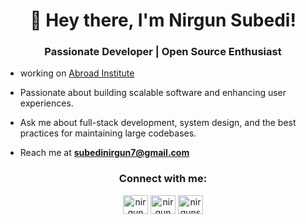 <h1 align="center">👋 Hey there, I'm Nirgun Subedi!</h1>
<h3 align="center">Passionate Developer | Open Source Enthusiast</h3>

- working on [Abroad Institute](https://abroadinst.com/)

- Passionate about building scalable software and enhancing user experiences.

- Ask me about full-stack development, system design, and the best practices for maintaining large codebases.
 
- Reach me at **subedinirgun7@gmail.com** 


<h3 align="center">Connect with me:</h3>
<p align="center">
<a href="https://www.linkedin.com/in/nirgun-subedi-11815a283" target="blank"><img align="center" src="https://raw.githubusercontent.com/rahuldkjain/github-profile-readme-generator/master/src/images/icons/Social/linked-in-alt.svg" alt="nirgun subedi" height="30" width="40" /></a>
<a href="https://www.facebook.com/nirguns.7" target="blank"><img align="center" src="https://raw.githubusercontent.com/rahuldkjain/github-profile-readme-generator/master/src/images/icons/Social/facebook.svg" alt="nirgun subedi" height="30" width="40" /></a>
<a href="https://instagram.com/nirguns.7" target="blank"><img align="center" src="https://raw.githubusercontent.com/rahuldkjain/github-profile-readme-generator/master/src/images/icons/Social/instagram.svg" alt="nirguns7" height="30" width="40" /></a>
</p>

